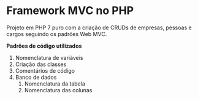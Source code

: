 # Framework MVC no PHP

Projeto em PHP 7 puro com a criação de CRUDs de empresas, pessoas e cargos seguindo os padrões Web MVC.

**Padrões de código utilizados** 

1) Nomenclatura de variáveis
2) Criação das classes
3) Comentários de código
1) Banco de dados
    1. Nomenclatura da tabela
    2. Nomenclatura das colunas